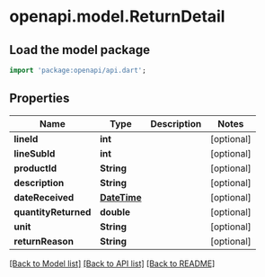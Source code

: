 # openapi.model.ReturnDetail

## Load the model package
```dart
import 'package:openapi/api.dart';
```

## Properties
Name | Type | Description | Notes
------------ | ------------- | ------------- | -------------
**lineId** | **int** |  | [optional] 
**lineSubId** | **int** |  | [optional] 
**productId** | **String** |  | [optional] 
**description** | **String** |  | [optional] 
**dateReceived** | [**DateTime**](DateTime.md) |  | [optional] 
**quantityReturned** | **double** |  | [optional] 
**unit** | **String** |  | [optional] 
**returnReason** | **String** |  | [optional] 

[[Back to Model list]](../README.md#documentation-for-models) [[Back to API list]](../README.md#documentation-for-api-endpoints) [[Back to README]](../README.md)


